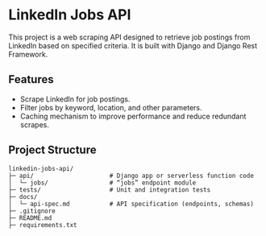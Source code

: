 # LinkedIn Jobs API

This project is a web scraping API designed to retrieve job postings from LinkedIn based on specified criteria. It is built with Django and Django Rest Framework.

## Features

- Scrape LinkedIn for job postings.
- Filter jobs by keyword, location, and other parameters.
- Caching mechanism to improve performance and reduce redundant scrapes.

## Project Structure

```
linkedin-jobs-api/
├─ api/                     # Django app or serverless function code
│  └─ jobs/                 # “jobs” endpoint module
├─ tests/                   # Unit and integration tests
├─ docs/
│  └─ api-spec.md           # API specification (endpoints, schemas)
├─ .gitignore
├─ README.md
├─ requirements.txt
```
